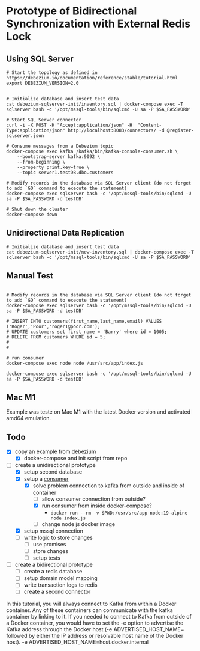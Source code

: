 # Prototype of Bidirectional Synchronization with External Redis Lock

## Using SQL Server

```shell
# Start the topology as defined in https://debezium.io/documentation/reference/stable/tutorial.html
export DEBEZIUM_VERSION=2.0


# Initialize database and insert test data
cat debezium-sqlserver-init/inventory.sql | docker-compose exec -T sqlserver bash -c '/opt/mssql-tools/bin/sqlcmd -U sa -P $SA_PASSWORD'

# Start SQL Server connector
curl -i -X POST -H "Accept:application/json" -H  "Content-Type:application/json" http://localhost:8083/connectors/ -d @register-sqlserver.json

# Consume messages from a Debezium topic
docker-compose exec kafka /kafka/bin/kafka-console-consumer.sh \
    --bootstrap-server kafka:9092 \
    --from-beginning \
    --property print.key=true \
    --topic server1.testDB.dbo.customers

# Modify records in the database via SQL Server client (do not forget to add `GO` command to execute the statement)
docker-compose exec sqlserver bash -c '/opt/mssql-tools/bin/sqlcmd -U sa -P $SA_PASSWORD -d testDB'

# Shut down the cluster
docker-compose down
```

## Unidirectional Data Replication

````shell
# Initialize database and insert test data
cat debezium-sqlserver-init/new-inventory.sql | docker-compose exec -T sqlserver bash -c '/opt/mssql-tools/bin/sqlcmd -U sa -P $SA_PASSWORD'
````

## Manual Test 

```shell

# Modify records in the database via SQL Server client (do not forget to add `GO` command to execute the statement)
docker-compose exec sqlserver bash -c '/opt/mssql-tools/bin/sqlcmd -U sa -P $SA_PASSWORD -d testDB'

# INSERT INTO customers(first_name,last_name,email) VALUES ('Roger','Poor','roger1@poor.com');
# UPDATE customers set first_name = 'Barry' where id = 1005;
# DELETE FROM customers WHERE id = 5;
#
#

# run consumer
docker-compose exec node node /usr/src/app/index.js

docker-compose exec sqlserver bash -c '/opt/mssql-tools/bin/sqlcmd -U sa -P $SA_PASSWORD -d testDB'

```

## Mac M1

Example was teste on Mac M1 with the latest Docker version and activated amd64 emulation. 

## Todo

- [x] copy an example from debezium
  - [x] docker-compose and init script from repo 
- [ ] create a unidirectional prototype
  - [x] setup second database
  - [x] setup a [consumer](https://www.sohamkamani.com/nodejs/working-with-kafka/?utm_content=cmp-true)
    - [x] solve problem connection to kafka from outside and inside of container 
      - [ ] allow consumer connection from outside?
      - [x] run consumer from inside docker-compose?
        - `docker run --rm -v $PWD:/usr/src/app node:19-alpine node index.js` 
      - [ ] change node js docker image 
  - [x] setup mssql connection
  - [ ] write logic to store changes
    - [ ] use promises 
    - [ ] store changes 
    - [ ] setup tests
- [ ] create a bidirectional prototype
  - [ ] create a redis database
  - [ ] setup domain model mapping
  - [ ] write transaction logs to redis
  - [ ] create a second connector

In this tutorial, you will always connect to Kafka from within a Docker container. 
Any of these containers can communicate with the kafka container by linking to it. If you needed to connect to Kafka from outside of a Docker container, you would have to set the -e option to advertise the Kafka address through the Docker host (-e ADVERTISED_HOST_NAME= followed by either the IP address or resolvable host name of the Docker host).
-e ADVERTISED_HOST_NAME=host.docker.internal
